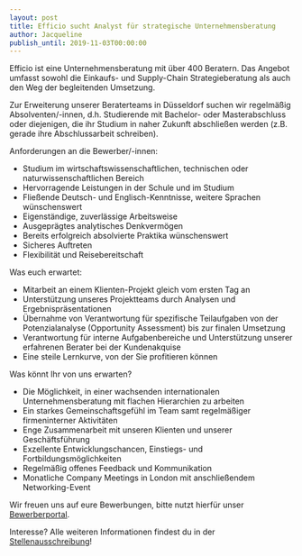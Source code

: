 ```yaml
---
layout: post
title: Efficio sucht Analyst für strategische Unternehmensberatung
author: Jacqueline
publish_until: 2019-11-03T00:00:00
---
```


Efficio ist eine Unternehmensberatung mit über 400 Beratern.
Das Angebot umfasst sowohl die Einkaufs- und Supply-Chain Strategieberatung als auch den Weg der begleitenden Umsetzung.

Zur Erweiterung unserer Beraterteams in Düsseldorf suchen wir regelmäßig
Absolventen/-innen, d.h. Studierende mit Bachelor- oder Masterabschluss
oder diejenigen, die ihr Studium in naher Zukunft abschließen werden
(z.B. gerade ihre Abschlussarbeit schreiben).

Anforderungen an die Bewerber/-innen:

* Studium im wirtschaftswissenschaftlichen, technischen oder naturwissenschaftlichen Bereich
* Hervorragende Leistungen in der Schule und im Studium
* Fließende Deutsch- und Englisch-Kenntnisse, weitere Sprachen wünschenswert
* Eigenständige, zuverlässige Arbeitsweise
* Ausgeprägtes analytisches Denkvermögen
* Bereits erfolgreich absolvierte Praktika wünschenswert
* Sicheres Auftreten
* Flexibilität und Reisebereitschaft

Was euch erwartet:

* Mitarbeit an einem Klienten-Projekt gleich vom ersten Tag an
* Unterstützung unseres Projektteams durch Analysen und Ergebnispräsentationen
* Übernahme von Verantwortung für spezifische Teilaufgaben von der Potenzialanalyse (Opportunity Assessment) bis zur finalen Umsetzung
* Verantwortung für interne Aufgabenbereiche und Unterstützung unserer erfahrenen Berater bei der Kundenakquise
* Eine steile Lernkurve, von der Sie profitieren können

Was könnt Ihr von uns erwarten?

* Die Möglichkeit, in einer wachsenden internationalen Unternehmensberatung mit flachen Hierarchien zu arbeiten
* Ein starkes Gemeinschaftsgefühl im Team samt regelmäßiger firmeninterner Aktivitäten
* Enge Zusammenarbeit mit unseren Klienten und unserer Geschäftsführung
* Exzellente Entwicklungschancen, Einstiegs- und Fortbildungsmöglichkeiten
* Regelmäßig offenes Feedback und Kommunikation
* Monatliche Company Meetings in London mit anschließendem Networking-Event

Wir freuen uns auf eure Bewerbungen, bitte nutzt hierfür unser [Bewerberportal](https://efficio-hr.secure.force.com/Recruit/fRecruit__ApplyJob?vacancyNo=VN018).

Interesse? Alle weiteren Informationen findest du in der [Stellenausschreibung](/dokumente/ausschreibungen_jobboerse/2018-11-03_efficio.pdf)!
